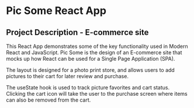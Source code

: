 # Pic Some React App

## Project Description - E-commerce site

This React App demonstrates some of the key functionality used in Modern React
and JavaScript.  Pic Some is the design of an E-commerce site that mocks up
how React can be used for a Single Page Application (SPA).

The layout is designed for a photo print store, and allows users to add pictures 
to their cart for later review and purchase.

The useState hook is used to track picture favorites and cart status. Clicking the 
cart icon will take the user to the purchase screen where items can also be removed 
from the cart.



